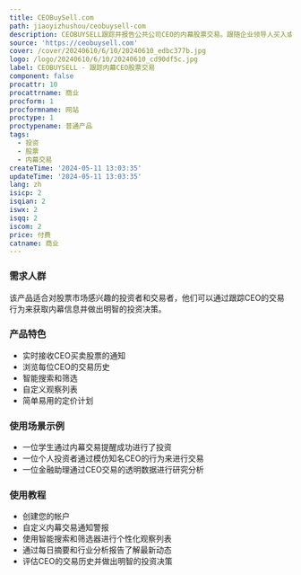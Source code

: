 ```yaml
---
title: CEOBuySell.com
path: jiaoyizhushou/ceobuysell-com
description: CEOBUYSELL跟踪并报告公共公司CEO的内幕股票交易。跟随企业领导人买入或卖出自己公司的股份。
source: 'https://ceobuysell.com'
cover: /cover/20240610/6/10/20240610_edbc377b.jpg
logo: /logo/20240610/6/10/20240610_cd90df5c.jpg
label: CEOBUYSELL - 跟踪内幕CEO股票交易
component: false
procattr: 10
procattrname: 商业
procform: 1
procformname: 网站
proctype: 1
proctypename: 普通产品
tags:
  - 投资
  - 股票
  - 内幕交易
createTime: '2024-05-11 13:03:35'
updateTime: '2024-05-11 13:03:35'
lang: zh
isicp: 2
isqian: 2
iswx: 2
isqq: 2
iscom: 2
price: 付费
catname: 商业
---
```




### 需求人群
该产品适合对股票市场感兴趣的投资者和交易者，他们可以通过跟踪CEO的交易行为来获取内幕信息并做出明智的投资决策。

### 产品特色
* 实时接收CEO买卖股票的通知
* 浏览每位CEO的交易历史
* 智能搜索和筛选
* 自定义观察列表
* 简单易用的定价计划

### 使用场景示例
* 一位学生通过内幕交易提醒成功进行了投资
* 一位个人投资者通过模仿知名CEO的行为来进行交易
* 一位金融助理通过CEO交易的透明数据进行研究分析

### 使用教程
* 创建您的帐户
* 自定义内幕交易通知警报
* 使用智能搜索和筛选器进行个性化观察列表
* 通过每日摘要和行业分析报告了解最新动态
* 评估CEO的交易历史并做出明智的投资决策

  
